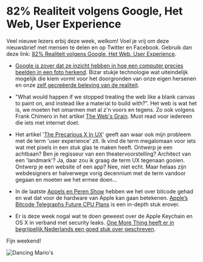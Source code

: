 # 82% Realiteit volgens Google, Het Web, User Experience

Veel nieuwe lezers erbij deze week, welkom! Voel je vrij om deze nieuwsbrief met mensen te delen en op Twitter en Facebook. Gebruik dan deze link: [82% Realiteit volgens Google, Het Web, User Experience](http://82procent.nl/82-realiteit-volgens-google-het-web-user-experience/).

- [Google is zover dat ze inzicht hebben in hoe een computer precies beelden in een foto herkend](http://www.theguardian.com/technology/2015/jun/18/google-image-recognition-neural-network-androids-dream-electric-sheep). Bizar stukje technologie wat uiteindelijk mogelijk die kiem vormt voor het doorgronden van onze eigen hersenen en onze [zelf gecreëerde beleving van de realiteit](http://science.time.com/2013/11/19/remember-that-no-you-dont-study-shows-false-memories-afflict-us-all/).

- "What would happen if we stopped treating the web like a blank canvas to paint on, and instead like a material to build with?". Het web is wat het is, we moeten het omarmen met al z'n voors en tegens. Zo ook volgens Frank Chimero in het artikel [The Web's Grain](http://www.frankchimero.com/writing/the-webs-grain/). Must read voor iedereen die iets met internet doet.

- Het artikel '[The Precarious X In UX](http://www.heydonworks.com/article/the-precarious-x-in-ux)' geeft aan waar ook mijn probleem met de term 'user experience' zit. Ik vind de term megalomaan voor iets wat met pixels in een stuk glas te maken heeft. Ontwerp je een achtbaan? Ben je regisseur van een theatervoorstelling? Architect van een 'landmark'? Ja, daar zou ik graag de term UX tegenaan gooien. Ontwerp je een website of een app? Nee, niet echt. Maar helaas zijn webdesigners er halverwege vorig decennium met de term vandoor gegaan en moeten we het ermee doen…

- In de laatste [Appels en Peren Show](http://appelsenperenshow.nl/aflevering/2015/6/10/109-bitcode-rosetta-in-vijf-steden-gangnam-style) hebben we het over bitcode gehad en wat dat voor de hardware van Apple kan gaan betekenen. [Apple’s Bitcode Telegraphs Future CPU Plans](https://medium.com/@InertialLemon/apple-s-bitcode-telegraphs-future-cpu-plans-a7b90d326228) is een in-depth stuk erover.

- Er is deze week nogal wat te doen geweest over de Apple Keychain en OS X in verband met security leaks. [One More Thing heeft er in begrijpelijk Nederlands een goed stuk over geschreven](http://www.onemorething.nl/2015/06/in-begrijpelijke-taal-keychain-en-sandbox-os-x-en-ios-op-4-manieren-gekraakt/).

Fijn weekend!

![Dancing Mario's](http://media.giphy.com/media/ynVIiMvlG2sww/giphy.gif)
